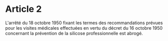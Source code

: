 # Article 2

L'arrêté du 18 octobre 1950 fixant les termes des recommandations prévues pour les visites médicales effectuées en vertu du décret du 16 octobre 1950 concernant la prévention de la silicose professionnelle est abrogé.
